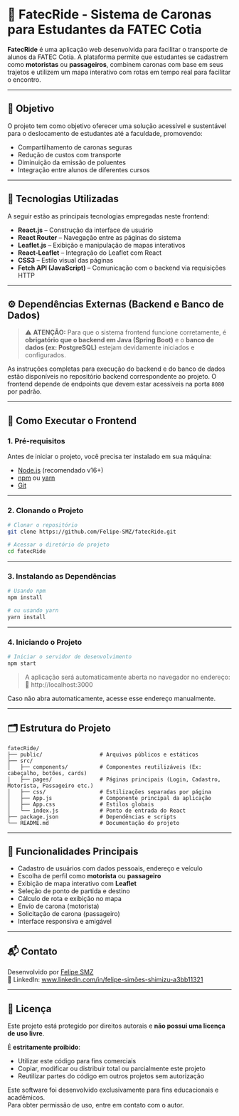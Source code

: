 # 🚗 FatecRide - Sistema de Caronas para Estudantes da FATEC Cotia

**FatecRide** é uma aplicação web desenvolvida para facilitar o transporte de alunos da FATEC Cotia. A plataforma permite que estudantes se cadastrem como **motoristas** ou **passageiros**, combinem caronas com base em seus trajetos e utilizem um mapa interativo com rotas em tempo real para facilitar o encontro.

---

## 🎯 Objetivo

O projeto tem como objetivo oferecer uma solução acessível e sustentável para o deslocamento de estudantes até a faculdade, promovendo:

- Compartilhamento de caronas seguras
- Redução de custos com transporte
- Diminuição da emissão de poluentes
- Integração entre alunos de diferentes cursos

---

## 🧰 Tecnologias Utilizadas

A seguir estão as principais tecnologias empregadas neste frontend:

- **React.js** – Construção da interface de usuário
- **React Router** – Navegação entre as páginas do sistema
- **Leaflet.js** – Exibição e manipulação de mapas interativos
- **React-Leaflet** – Integração do Leaflet com React
- **CSS3** – Estilo visual das páginas
- **Fetch API (JavaScript)** – Comunicação com o backend via requisições HTTP


---

## ⚙️ Dependências Externas (Backend e Banco de Dados)

> ⚠️ **ATENÇÃO:** Para que o sistema frontend funcione corretamente, é **obrigatório que o backend em Java (Spring Boot)** e o **banco de dados (ex: PostgreSQL)** estejam devidamente iniciados e configurados.

As instruções completas para execução do backend e do banco de dados estão disponíveis no repositório backend correspondente ao projeto. O frontend depende de endpoints que devem estar acessíveis na porta `8080` por padrão.

---

## 🚀 Como Executar o Frontend

### 1. Pré-requisitos

Antes de iniciar o projeto, você precisa ter instalado em sua máquina:

- [Node.js](https://nodejs.org/) (recomendado v16+)
- [npm](https://www.npmjs.com/) ou [yarn](https://yarnpkg.com/)
- [Git](https://git-scm.com/)

---

### 2. Clonando o Projeto

```bash
# Clonar o repositório
git clone https://github.com/Felipe-SMZ/fatecRide.git

# Acessar o diretório do projeto
cd fatecRide
```

---

### 3. Instalando as Dependências

```bash
# Usando npm
npm install

# ou usando yarn
yarn install
```

---

### 4. Iniciando o Projeto

```bash
# Iniciar o servidor de desenvolvimento
npm start
```

> A aplicação será automaticamente aberta no navegador no endereço:  
📍 http://localhost:3000

Caso não abra automaticamente, acesse esse endereço manualmente.

---

## 🗂️ Estrutura do Projeto

```
fatecRide/
├── public/                  # Arquivos públicos e estáticos
├── src/
│   ├── components/          # Componentes reutilizáveis (Ex: cabeçalho, botões, cards)
│   ├── pages/               # Páginas principais (Login, Cadastro, Motorista, Passageiro etc.)
│   ├── css/                 # Estilizações separadas por página
│   ├── App.js               # Componente principal da aplicação
│   ├── App.css              # Estilos globais
│   └── index.js             # Ponto de entrada do React
├── package.json             # Dependências e scripts
└── README.md                # Documentação do projeto
```

---

## 🧪 Funcionalidades Principais

- Cadastro de usuários com dados pessoais, endereço e veículo
- Escolha de perfil como **motorista** ou **passageiro**
- Exibição de mapa interativo com **Leaflet**
- Seleção de ponto de partida e destino
- Cálculo de rota e exibição no mapa
- Envio de carona (motorista)
- Solicitação de carona (passageiro)
- Interface responsiva e amigável


---

## 📬 Contato

Desenvolvido por [Felipe SMZ](https://github.com/Felipe-SMZ)  
🔗 LinkedIn: www.linkedin.com/in/felipe-simões-shimizu-a3bb11321

---

## 📄 Licença

Este projeto está protegido por direitos autorais e **não possui uma licença de uso livre**.

É **estritamente proibido**:

- Utilizar este código para fins comerciais
- Copiar, modificar ou distribuir total ou parcialmente este projeto
- Reutilizar partes do código em outros projetos sem autorização

Este software foi desenvolvido exclusivamente para fins educacionais e acadêmicos.  
Para obter permissão de uso, entre em contato com o autor.

